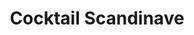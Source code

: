 ---
title: "Cocktail Scandinave"
url: /saint-jacques-de-la-lande/cocktail-scandinave/
shop: meubles
---